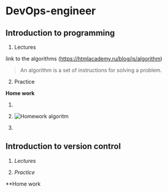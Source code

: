 # DevOps-engineer

## Introduction to programming 


1. Lectures 

link to the algorithms (https://htmlacademy.ru/blog/js/algorithm)

>An algorithm is a set of instructions for solving a problem.


2. Practice 

**Home work**

1. 

2.  ![Homework algoritm](HW1.jPG) 

3. 


## Introduction to version control

1. *Lectures*



2. *Practice*


**Home work




